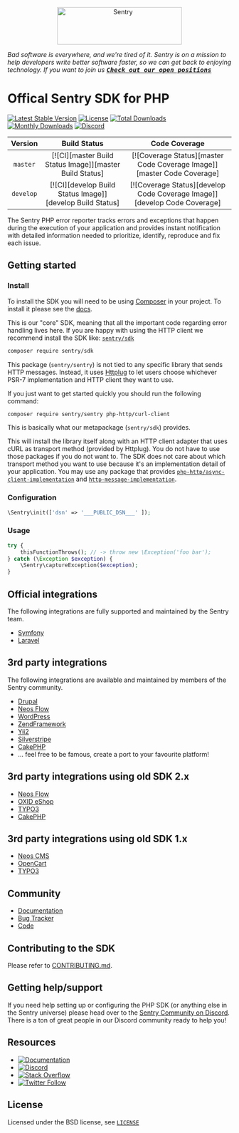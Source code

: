 <p align="center">
  <a href="https://sentry.io/?utm_source=github&utm_medium=logo" target="_blank">
    <img src="https://sentry-brand.storage.googleapis.com/sentry-wordmark-dark-280x84.png" alt="Sentry" width="280" height="84">
  </a>
</p>

_Bad software is everywhere, and we're tired of it. Sentry is on a mission to help developers write better software faster, so we can get back to enjoying technology. If you want to join us [<kbd>**Check out our open positions**</kbd>](https://sentry.io/careers/)_

# Offical Sentry SDK for PHP

[![Latest Stable Version](https://poser.pugx.org/sentry/sentry/v/stable)](https://packagist.org/packages/sentry/sentry)
[![License](https://poser.pugx.org/sentry/sentry/license)](https://packagist.org/packages/sentry/sentry)
[![Total Downloads](https://poser.pugx.org/sentry/sentry/downloads)](https://packagist.org/packages/sentry/sentry)
[![Monthly Downloads](https://poser.pugx.org/sentry/sentry/d/monthly)](https://packagist.org/packages/sentry/sentry)
[![Discord](https://img.shields.io/discord/621778831602221064)](https://discord.gg/cWnMQeA)

| Version | Build Status | Code Coverage |
|:---------:|:-------------:|:-----:|
| `master`| [![CI][master Build Status Image]][master Build Status] | [![Coverage Status][master Code Coverage Image]][master Code Coverage] |
| `develop`| [![CI][develop Build Status Image]][develop Build Status] | [![Coverage Status][develop Code Coverage Image]][develop Code Coverage] |

The Sentry PHP error reporter tracks errors and exceptions that happen during the
execution of your application and provides instant notification with detailed
information needed to prioritize, identify, reproduce and fix each issue.

## Getting started

### Install

To install the SDK you will need to be using [Composer]([https://getcomposer.org/)
in your project. To install it please see the [docs](https://getcomposer.org/download/).

This is our "core" SDK, meaning that all the important code regarding error handling lives here.
If you are happy with using the HTTP client we recommend install the SDK like: [`sentry/sdk`](https://github.com/getsentry/sentry-php-sdk)

```bash
composer require sentry/sdk
```

This package (`sentry/sentry`) is not tied to any specific library that sends HTTP messages. Instead,
it uses [Httplug](https://github.com/php-http/httplug) to let users choose whichever
PSR-7 implementation and HTTP client they want to use.

If you just want to get started quickly you should run the following command:

```bash
composer require sentry/sentry php-http/curl-client
```

This is basically what our metapackage (`sentry/sdk`) provides.

This will install the library itself along with an HTTP client adapter that uses
cURL as transport method (provided by Httplug). You do not have to use those
packages if you do not want to. The SDK does not care about which transport method
you want to use because it's an implementation detail of your application. You may
use any package that provides [`php-http/async-client-implementation`](https://packagist.org/providers/php-http/async-client-implementation)
and [`http-message-implementation`](https://packagist.org/providers/psr/http-message-implementation).

### Configuration

```php
\Sentry\init(['dsn' => '___PUBLIC_DSN___' ]);
```

### Usage

```php
try {
    thisFunctionThrows(); // -> throw new \Exception('foo bar');
} catch (\Exception $exception) {
    \Sentry\captureException($exception);
}
```

## Official integrations

The following integrations are fully supported and maintained by the Sentry team.

- [Symfony](https://github.com/getsentry/sentry-symfony)
- [Laravel](https://github.com/getsentry/sentry-laravel)

## 3rd party integrations

The following integrations are available and maintained by members of the Sentry community.

- [Drupal](https://www.drupal.org/project/raven)
- [Neos Flow](https://github.com/flownative/flow-sentry)
- [WordPress](https://wordpress.org/plugins/wp-sentry-integration/)
- [ZendFramework](https://github.com/facile-it/sentry-module)
- [Yii2](https://github.com/notamedia/yii2-sentry)
- [Silverstripe](https://github.com/phptek/silverstripe-sentry)
- [CakePHP](https://github.com/Connehito/cake-sentry)
- ... feel free to be famous, create a port to your favourite platform!

## 3rd party integrations using old SDK 2.x

- [Neos Flow](https://github.com/networkteam/Networkteam.SentryClient)
- [OXID eShop](https://github.com/OXIDprojects/sentry)
- [TYPO3](https://github.com/networkteam/sentry_client)
- [CakePHP](https://github.com/Connehito/cake-sentry/tree/3.x)

## 3rd party integrations using old SDK 1.x

- [Neos CMS](https://github.com/networkteam/Netwokteam.Neos.SentryClient)
- [OpenCart](https://github.com/BurdaPraha/oc_sentry)
- [TYPO3](https://github.com/networkteam/sentry_client/tree/2.1.1)

## Community

- [Documentation](https://docs.sentry.io/error-reporting/quickstart/?platform=php)
- [Bug Tracker](http://github.com/getsentry/sentry-php/issues)
- [Code](http://github.com/getsentry/sentry-php)

## Contributing to the SDK

Please refer to [CONTRIBUTING.md](CONTRIBUTING.md).

## Getting help/support

If you need help setting up or configuring the PHP SDK (or anything else in the Sentry universe) please head over to the [Sentry Community on Discord](https://discord.com/invite/Ww9hbqr). There is a ton of great people in our Discord community ready to help you!

## Resources

- [![Documentation](https://img.shields.io/badge/documentation-sentry.io-green.svg)](https://docs.sentry.io/quickstart/)
- [![Discord](https://img.shields.io/discord/621778831602221064)](https://discord.gg/Ww9hbqr)
- [![Stack Overflow](https://img.shields.io/badge/stack%20overflow-sentry-green.svg)](http://stackoverflow.com/questions/tagged/sentry)
- [![Twitter Follow](https://img.shields.io/twitter/follow/getsentry?label=getsentry&style=social)](https://twitter.com/intent/follow?screen_name=getsentry)

## License

Licensed under the BSD license, see [`LICENSE`](LICENSE)
